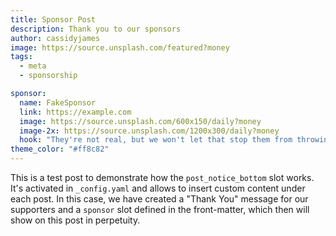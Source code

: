 ```yaml
---
title: Sponsor Post
description: Thank you to our sponsors
author: cassidyjames
image: https://source.unsplash.com/featured?money
tags:
  - meta
  - sponsorship

sponsor:
  name: FakeSponsor
  link: https://example.com
  image: https://source.unsplash.com/600x150/daily?money
  image-2x: https://source.unsplash.com/1200x300/daily?money
  hook: "They're not real, but we won't let that stop them from throwing money at us."
theme_color: "#ff8c82"
---
```


This is a test post to demonstrate how the `post_notice_bottom` slot works. It's activated in `_config.yaml` and allows to insert custom content under each post. In this case, we have created a "Thank You" message for our supporters and a `sponsor` slot defined in the front-matter, which then will show on this post in perpetuity.
